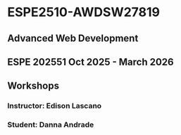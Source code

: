 # ESPE2510-AWDSW27819

## Advanced Web Development

## ESPE 202551 Oct 2025 - March 2026

## Workshops 

### Instructor: Edison Lascano

### Student: Danna Andrade




